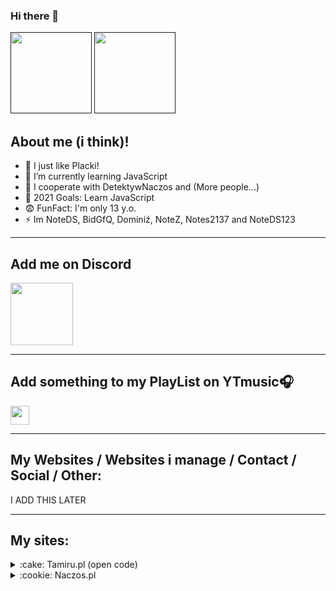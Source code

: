 ### Hi there 👋


[<img width="130" src="http://tamiru.pl/NoteDS/assets/donate.png" />]() 
[<img width="130" src="http://tamiru.pl/NoteDS/assets/website.png" />]() 

## About me (i think)!

- 🔭 I just like Placki!
- 🌱 I’m currently learning JavaScript
- 👯 I cooperate with DetektywNaczos and (More people...)
- 🥅 2021 Goals: Learn JavaScript 
- 😨 FunFact: I'm only 13 y.o. 
- ⚡ Im NoteDS, BidGfQ, Dominiź, NoteZ, Notes2137 and NoteDS123
---

## Add me on Discord

[<img width="100" src="http://tamiru.pl/NoteDS/assets/discordlogo.svg" />](https://discord.com/users/838476005106515978)

---

## Add something to my PlayList on YTmusic🎧

[<img width="30" src="https://upload.wikimedia.org/wikipedia/commons/thumb/6/6a/Youtube_Music_icon.svg/240px-Youtube_Music_icon.svg.png" width="350" />](https://music.youtube.com/playlist?list=PLsi7NgyWLhZTjE3iL2DlulV_62KPsVoKP&jct=-va4htsJa11G89z_Nry9v-eISgNHjw)

---

## My Websites / Websites i manage / Contact / Social / Other:

I ADD THIS LATER

---

## My sites: 

<details>
  <summary>:cake: Tamiru.pl (open code)</summary>

  <br />
  [Tamiru.pl](http://tamiru.pl)
  <br />
  Source [HTML](http://tamiru.pl)

</details>
<details>
  <summary>:cookie: Naczos.pl</summary>

  <br />
  [Naczos.pl](https://naczos.pl)
  <br />
  Source: I don't have, i don't write this. :C

</details>


[website]: LINK
